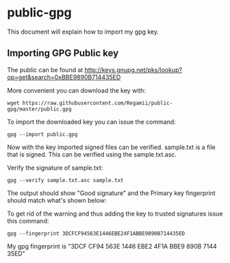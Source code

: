 # public-gpg
This document will explain how to import my gpg key.

## Importing GPG Public key

The public can be found at http://keys.gnupg.net/pks/lookup?op=get&search=0xBBE9890B714435ED

More convenient you can download the key with:

`wget https://raw.githubusercontent.com/Regamii/public-gpg/master/public.gpg`

To import the downloaded key you can issue the command:

`gpg --import public.gpg`

Now with the key imported signed files can be verified. sample.txt is a file that is
signed. This can be verified using the sample.txt.asc.

Verify the signature of sample.txt:

`gpg --verify sample.txt.asc sample.txt`

The output should show "Good signature" and the Primary key fingerprint should match what's shown below:

To get rid of the warning and thus adding the key to trusted signatures issue this command:

`gpg --fingerprint 3DCFCF94563E1446EBE24F1ABBE9890B714435ED`

My gpg fingerprint is "3DCF CF94 563E 1446 EBE2  4F1A BBE9 890B 7144 35ED"
